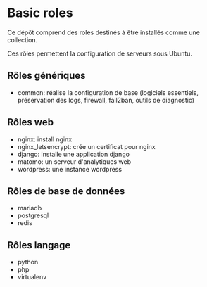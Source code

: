 # Basic roles

Ce dépôt comprend des roles destinés à être installés comme une collection.

Ces rôles permettent la configuration de serveurs sous Ubuntu.

## Rôles génériques

- common: réalise la configuration de base (logiciels essentiels, préservation
  des logs, firewall, fail2ban, outils de diagnostic)

## Rôles web
- nginx: install nginx
- nginx_letsencrypt: crée un certificat pour nginx
- django: installe une application django
- matomo: un serveur d'analytiques web
- wordpress: une instance wordpress

## Rôles de base de données

- mariadb
- postgresql
- redis

## Rôles langage

- python
- php
- virtualenv
